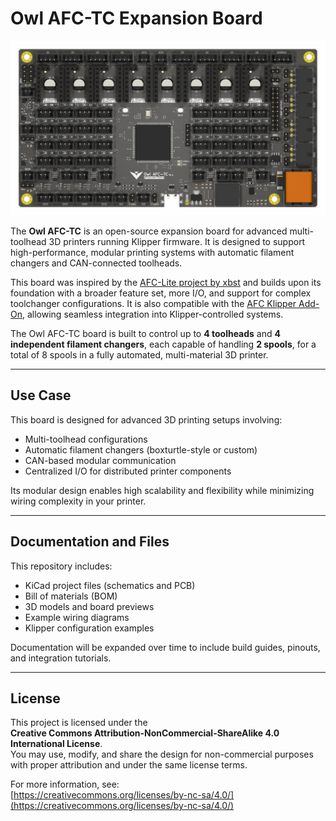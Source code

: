 # Owl AFC-TC Expansion Board

![Owl AFC-TC Board Render](./images/Owl%20AFC-TC_top.png)

The **Owl AFC-TC** is an open-source expansion board for advanced multi-toolhead 3D printers running Klipper firmware. It is designed to support high-performance, modular printing systems with automatic filament changers and CAN-connected toolheads.

This board was inspired by the [AFC-Lite project by xbst](https://github.com/xbst/AFC-Lite) and builds upon its foundation with a broader feature set, more I/O, and support for complex toolchanger configurations. It is also compatible with the [AFC Klipper Add-On](https://github.com/ArmoredTurtle/AFC-Klipper-Add-On), allowing seamless integration into Klipper-controlled systems.

The Owl AFC-TC board is built to control up to **4 toolheads** and **4 independent filament changers**, each capable of handling **2 spools**, for a total of 8 spools in a fully automated, multi-material 3D printer.

---

## Use Case

This board is designed for advanced 3D printing setups involving:
- Multi-toolhead configurations
- Automatic filament changers (boxturtle-style or custom)
- CAN-based modular communication
- Centralized I/O for distributed printer components

Its modular design enables high scalability and flexibility while minimizing wiring complexity in your printer.

---

## Documentation and Files

This repository includes:
- KiCad project files (schematics and PCB)
- Bill of materials (BOM)
- 3D models and board previews
- Example wiring diagrams
- Klipper configuration examples

Documentation will be expanded over time to include build guides, pinouts, and integration tutorials.

---

## License

This project is licensed under the  
**Creative Commons Attribution-NonCommercial-ShareAlike 4.0 International License**.  
You may use, modify, and share the design for non-commercial purposes with proper attribution and under the same license terms.

For more information, see:  
[https://creativecommons.org/licenses/by-nc-sa/4.0/](https://creativecommons.org/licenses/by-nc-sa/4.0/)
